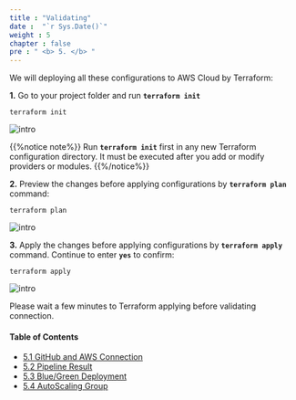 ```yaml
---
title : "Validating"
date :  "`r Sys.Date()`" 
weight : 5
chapter : false
pre : " <b> 5. </b> "
---
```


We will deploying all these configurations to AWS Cloud by Terraform:

**1.** Go to your project folder and run **`terraform init`**

```
terraform init
```

![intro](/aws-fcj/ws3/images/6.terraform/init.png)

{{%notice note%}}
Run **`terraform init`** first in any new Terraform configuration directory. It must be executed after you add or modify providers or modules.
{{%/notice%}}

**2.** Preview the changes before applying configurations by **`terraform plan`** command:

```
terraform plan
```

![intro](/aws-fcj/ws3/images/6.terraform/plan.png)

**3.** Apply the changes before applying configurations by **`terraform apply`** command. Continue to enter **`yes`** to confirm:

```
terraform apply
```

![intro](/aws-fcj/ws3/images/6.terraform/apply.png)

Please wait a few minutes to Terraform applying before validating connection.


#### Table of Contents
- [5.1 GitHub and AWS Connection](/5-validate/5.1-codestar)
- [5.2 Pipeline Result](/5-validate/5.2-pipeline)
- [5.3 Blue/Green Deployment](/5-validate/5.3-bluegreen)
- [5.4 AutoScaling Group](/5-validate/5.4-asg)